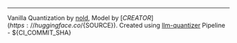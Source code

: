 

***

Vanilla Quantization by [nold](https://huggingface.co/nold), Model by [${CREATOR}](https://huggingface.co/${SOURCE}). Created using [llm-quantizer](https://github.com/Nold360/llm-quantizer) Pipeline - ${CI_COMMIT_SHA} 
